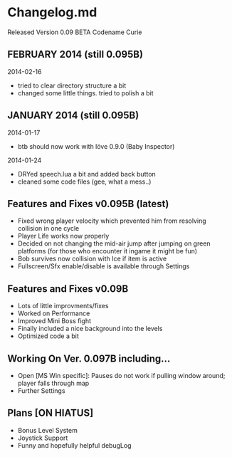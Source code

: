 # Changelog.md
Released Version 0.09 BETA Codename Curie

## FEBRUARY 2014 (still 0.095B)

2014-02-16 
 * tried to clear directory structure a bit
 * changed some little things. tried to polish a bit 

## JANUARY 2014 (still 0.095B)

2014-01-17 
 * btb should now work with löve 0.9.0 (Baby Inspector)

2014-01-24
 * DRYed speech.lua a bit and added back button
 * cleaned some code files (gee, what a mess..)
 
## Features and Fixes v0.095B (latest)
* Fixed wrong player velocity which prevented him from resolving collision in one cycle
* Player Life works now properly
* Decided on not changing the mid-air jump after jumping on green platforms (for those who encounter it ingame it might be fun)
* Bob survives now collision with Ice if item is active
* Fullscreen/Sfx enable/disable is available through Settings 

## Features and Fixes v0.09B
* Lots of little improvments/fixes
* Worked on Performance
* Improved Mini Boss fight
* Finally included a nice background into the levels 
* Optimized code a bit

## Working On Ver. 0.097B including... 
* Open [MS Win specific]: Pauses do not work if pulling window around; player falls through map 
* Further Settings 
  
## Plans [ON HIATUS]
* Bonus Level System 
* Joystick Support 
* Funny and hopefully helpful debugLog 
